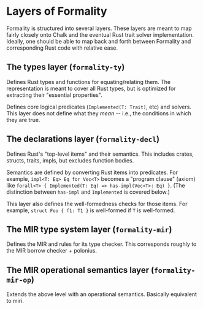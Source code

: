 # Layers of Formality

Formality is structured into several layers.
These layers are meant to map fairly closely onto Chalk and the eventual Rust trait solver implementation.
Ideally, one should be able to map back and forth between Formality and corresponding Rust code with relative ease.
<!-- "the code": the rustc code? Chalk code? redex code? -->

## The types layer (`formality-ty`)

Defines Rust types and functions for equating/relating them.
The representation is meant to cover all Rust types,
but is optimized for extracting their "essential properties".

Defines core logical predicates (`Implemented(T: Trait)`, etc) and solvers.
This layer does not define what they *mean* -- i.e., the conditions in which they are true.

## The declarations layer (`formality-decl`)

Defines Rust's "top-level items" and their semantics.
This includes crates, structs, traits, impls, but excludes function bodies.
<!-- can we be more specific than "top-level items" -->
<!-- will it always exclude functions? -->

Semantics are defined by converting Rust items into predicates.
For example, `impl<T: Eq> Eq for Vec<T>` becomes a "program clause" (axiom)
like `forall<T> { Implemented(T: Eq) => has-impl(Vec<T>: Eq) }`.
(The distinction between `has-impl` and `Implemented` is covered below.)

This layer also defines the well-formedness checks for those items.
For example, `struct Foo { f1: T1 }` is well-formed if `T` is well-formed.

## The MIR type system layer (`formality-mir`)

Defines the MIR and rules for its type checker.
This corresponds roughly to the MIR borrow checker + polonius.

<!-- Nick: and the type checker (and trait system) too, or is this just about lifetime checking? -->
<!-- Niko: all the things  -->
<!-- Niko: note that the MIR borrow checker includes a type checker -->

## The MIR operational semantics layer (`formality-mir-op`)

Extends the above level with an operational semantics.
Basically equivalent to miri.
